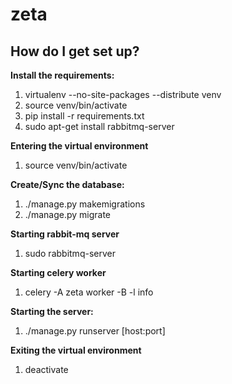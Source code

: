 # zeta

## How do I get set up? ##

**Install the requirements:**

1. virtualenv --no-site-packages --distribute venv
2. source venv/bin/activate
3. pip install -r requirements.txt
4. sudo apt-get install rabbitmq-server

**Entering the virtual environment**

1. source venv/bin/activate

**Create/Sync the database:**

1. ./manage.py makemigrations 
2. ./manage.py migrate

**Starting rabbit-mq server**

1. sudo rabbitmq-server

**Starting celery worker**

1. celery -A zeta worker -B -l info

**Starting the server:**

1. ./manage.py runserver [host:port]

**Exiting the virtual environment**

1. deactivate
